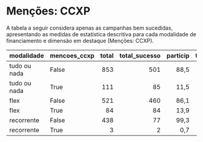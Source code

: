 # Menções: CCXP

A tabela a seguir considera apenas as campanhas bem sucedidas, apresentando as medidas
de estatística descritiva para cada modalidade de financiamento e dimensão em destaque
(Menções: CCXP).

| modalidade   | mencoes_ccxp   |   total |   total_sucesso |   particip |   taxa_sucesso |   valor_sucesso |   media_sucesso |   std_sucesso |   min_sucesso |   max_sucesso |
|:-------------|:---------------|--------:|----------------:|-----------:|---------------:|----------------:|----------------:|--------------:|--------------:|--------------:|
| tudo ou nada | False          |     853 |             501 |       88,5 |           58,7 |     10.900.732,99 |        21.757,95 |      24.108,37 |         44,25 |     321.726,84 |
| tudo ou nada | True           |     111 |              85 |       11,5 |           76,6 |      1.482.648,52 |        17.442,92 |      13.028,91 |       2.243,84 |      62.941,42 |
| flex         | False          |     521 |             460 |       86,1 |           88,3 |      4.229.625,32 |         9.194,84 |      27.567,97 |         24,19 |     385.603,24 |
| flex         | True           |      84 |              84 |       13,9 |          100,0 |      1.075.319,41 |        12.801,42 |      22.441,25 |        598,00 |      98.773,91 |
| recorrente   | False          |     438 |              77 |       99,3 |           17,6 |        23.439,03 |          304,40 |        696,90 |          3,08 |       4.127,14 |
| recorrente   | True           |       3 |               2 |        0,7 |           66,7 |         1.473,61 |          736,81 |        969,72 |         51,11 |       1.422,50 |
